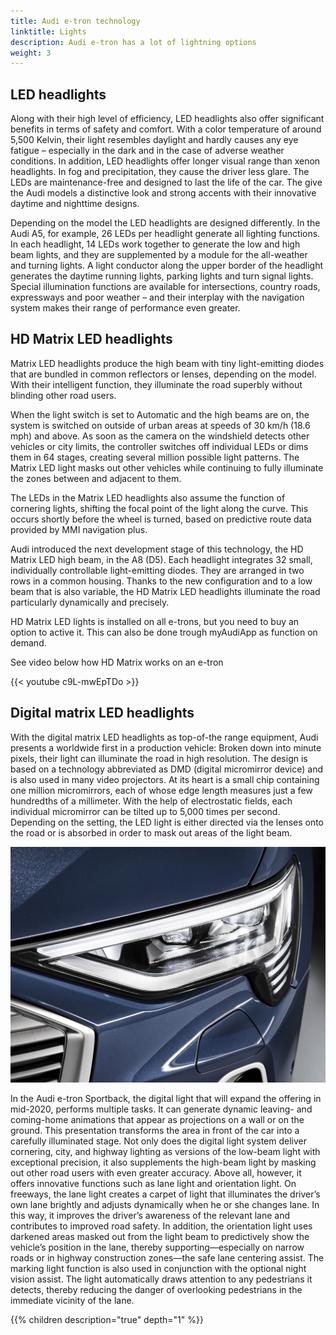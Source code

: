 ```yaml
---
title: Audi e-tron technology
linktitle: Lights
description: Audi e-tron has a lot of lightning options
weight: 3
---
```



## LED headlights

Along with their high level of efficiency, LED headlights also offer significant benefits in terms of safety and comfort. With a color temperature of around 5,500 Kelvin, their light resembles daylight and hardly causes any eye fatigue – especially in the dark and in the case of adverse weather conditions. In addition, LED headlights offer longer visual range than xenon headlights. In fog and precipitation, they cause the driver less glare. The LEDs are maintenance-free and designed to last the life of the car. The give the Audi models a distinctive look and strong accents with their innovative daytime and nighttime designs.

Depending on the model the LED headlights are designed differently. In the Audi A5, for example, 26 LEDs per headlight generate all lighting functions. In each headlight, 14 LEDs work together to generate the low and high beam lights, and they are supplemented by a module for the all-weather and turning lights. A light conductor along the upper border of the headlight generates the daytime running lights, parking lights and turn signal lights. Special illumination functions are available for intersections, country roads, expressways and poor weather – and their interplay with the navigation system makes their range of performance even greater.

## HD Matrix LED headlights

Matrix LED headlights produce the high beam with tiny light-emitting diodes that are bundled in common reflectors or lenses, depending on the model. With their intelligent function, they illuminate the road superbly without blinding other road users.

When the light switch is set to Automatic and the high beams are on, the system is switched on outside of urban areas at speeds of 30 km/h (18.6 mph) and above. As soon as the camera on the windshield detects other vehicles or city limits, the controller switches off individual LEDs or dims them in 64 stages, creating several million possible light patterns. The Matrix LED light masks out other vehicles while continuing to fully illuminate the zones between and adjacent to them.

The LEDs in the Matrix LED headlights also assume the function of cornering lights, shifting the focal point of the light along the curve. This occurs shortly before the wheel is turned, based on predictive route data provided by MMI navigation plus. 

Audi introduced the next development stage of this technology, the HD Matrix LED high beam, in the A8 (D5). Each headlight integrates 32 small, individually controllable light-emitting diodes. They are arranged in two rows in a common housing. Thanks to the new configuration and to a low beam that is also variable, the HD Matrix LED headlights illuminate the road particularly dynamically and precisely.

HD Matrix LED lights is installed on all e-trons, but you need to buy an option to active it. This can also be done trough myAudiApp as function on demand.

See video below how HD Matrix works on an e-tron

{{< youtube c9L-mwEpTDo >}}

## Digital matrix LED headlights

With the digital matrix LED headlights as top-of-the range equipment, Audi presents a worldwide first in a production vehicle: Broken down into minute pixels, their light can illuminate the road in high resolution. The design is based on a technology abbreviated as DMD (digital micromirror device) and is also used in many video projectors. At its heart is a small chip containing one million micromirrors, each of whose edge length measures just a few hundredths of a millimeter. With the help of electrostatic fields, each individual micromirror can be tilted up to 5,000 times per second. Depending on the setting, the LED light is either directed via the lenses onto the road or is absorbed in order to mask out areas of the light beam.

![Audi e-tron 55 Sportback in Daytona Grey](digital_matrix_1.jpg "Digital Matrix Head lights")

In the Audi e-tron Sportback, the digital light that will expand the offering in mid-2020, performs multiple tasks. It can generate dynamic leaving- and coming-home animations that appear as projections on a wall or on the ground. This presentation transforms the area in front of the car into a carefully illuminated stage. Not only does the digital light system deliver cornering, city, and highway lighting as versions of the low-beam light with exceptional precision, it also supplements the high-beam light by masking out other road users with even greater accuracy. Above all, however, it offers innovative functions such as lane light and orientation light. On freeways, the lane light creates a carpet of light that illuminates the driver’s own lane brightly and adjusts dynamically when he or she changes lane. In this way, it improves the driver’s awareness of the relevant lane and contributes to improved road safety. In addition, the orientation light uses darkened areas masked out from the light beam to predictively show the vehicle’s position in the lane, thereby supporting—especially on narrow roads or in highway construction zones—the safe lane centering assist. The marking light function is also used in conjunction with the optional night vision assist. The light automatically draws attention to any pedestrians it detects, thereby reducing the danger of overlooking pedestrians in the immediate vicinity of the lane.

<script src="https://www.audimedia.tv/embed.js" id="amc-video-5298-en"></script>

{{% children description="true" depth="1" %}}
